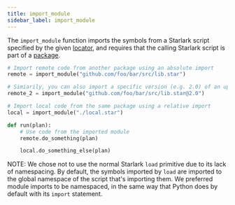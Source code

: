```yaml
---
title: import_module
sidebar_label: import_module
---
```


The `import_module` function imports the symbols from a Starlark script specified by the given [locator][locators-reference], and requires that the calling Starlark script is part of a [package][packages-reference].

```python
# Import remote code from another package using an absolute import
remote = import_module("github.com/foo/bar/src/lib.star")

# Simiarily, you can also import a specific version (e.g. 2.0) of an upstream package using an absolute import
remote_2 = import_module("github.com/foo/bar/src/lib.star@2.0")

# Import local code from the same package using a relative import
local = import_module("./local.star")

def run(plan):
    # Use code from the imported module
    remote.do_something(plan)

    local.do_something_else(plan)
```

NOTE: We chose not to use the normal Starlark `load` primitive due to its lack of namespacing. By default, the symbols imported by `load` are imported to the global namespace of the script that's importing them. We preferred module imports to be namespaced, in the same way that Python does by default with its `import` statement.


<!--------------- ONLY LINKS BELOW THIS POINT ---------------------->
[packages-reference]: ../../concepts-reference/packages.md
[locators-reference]: ../../concepts-reference/locators.md
